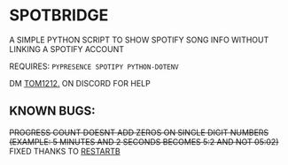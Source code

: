 # SPOTBRIDGE
A SIMPLE PYTHON SCRIPT TO SHOW SPOTIFY SONG INFO WITHOUT LINKING A SPOTIFY ACCOUNT

REQUIRES: `PYPRESENCE SPOTIPY PYTHON-DOTENV`

DM [TOM1212.](HTTPS://DISCORD.COM/USERS/1118973285766533250) ON DISCORD FOR HELP

## KNOWN BUGS:
~~PROGRESS COUNT DOESNT ADD ZEROS ON SINGLE DIGIT NUMBERS (EXAMPLE: 5 MINUTES AND 2 SECONDS BECOMES 5:2 AND NOT 05:02)~~ FIXED THANKS TO [RESTARTB](HTTPS://GITHUB.COM/RESTARTB)
